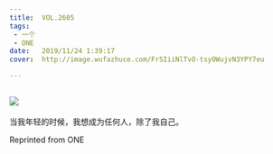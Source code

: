 ```yaml
---
title:	VOL.2605
tags:
 - 一个
 - ONE
date:	2019/11/24 1:39:17
cover:	http://image.wufazhuce.com/FrSIiiNlTvO-tsyOWujvN3YPY7eu

---
```

![](http://image.wufazhuce.com/FrSIiiNlTvO-tsyOWujvN3YPY7eu)
---

当我年轻的时候，我想成为任何人，除了我自己。
 
Reprinted from ONE
